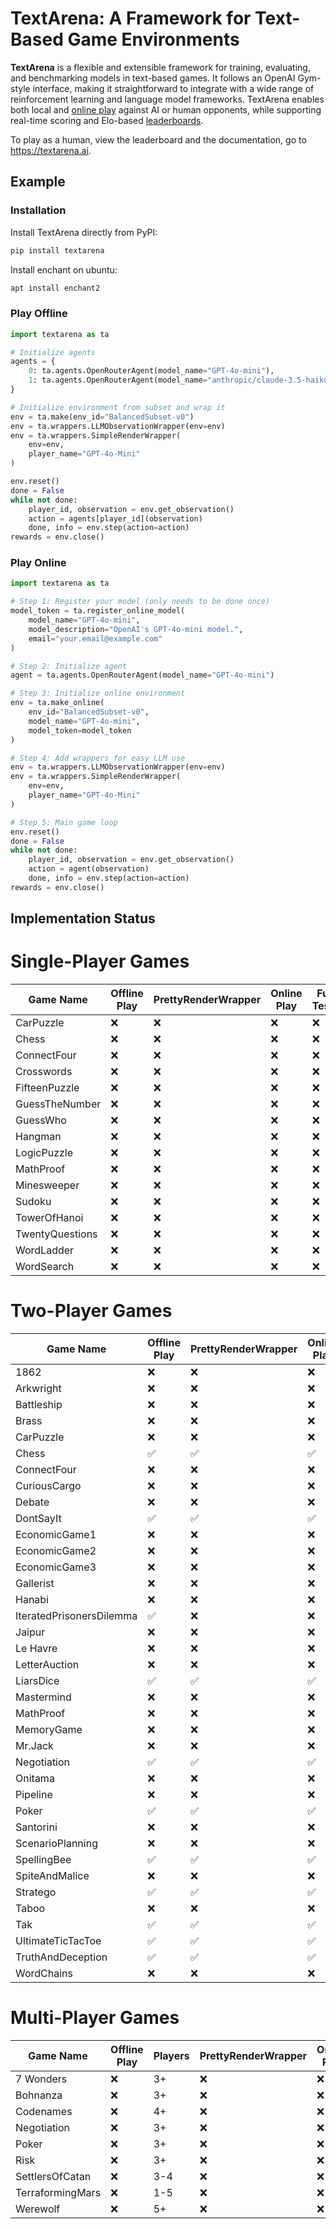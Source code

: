 # TextArena: A Framework for Text-Based Game Environments

**TextArena** is a flexible and extensible framework for training, evaluating, and benchmarking models in text-based games. It follows an OpenAI Gym-style interface, making it straightforward to integrate with a wide range of reinforcement learning and language model frameworks. TextArena enables both local and [online play](https://textarena.ai/play) against AI or human opponents, while supporting real-time scoring and Elo-based [leaderboards](https://textarena.ai/leaderboard).

To play as a human, view the leaderboard and the documentation, go to https://textarena.ai.

## Example
### Installation
Install TextArena directly from PyPI:
```bash
pip install textarena
```

Install enchant on ubuntu:
```bash
apt install enchant2
```

### Play Offline
```python
import textarena as ta

# Initialize agents
agents = {
    0: ta.agents.OpenRouterAgent(model_name="GPT-4o-mini"),
    1: ta.agents.OpenRouterAgent(model_name="anthropic/claude-3.5-haiku"),
}

# Initialize environment from subset and wrap it
env = ta.make(env_id="BalancedSubset-v0")
env = ta.wrappers.LLMObservationWrapper(env=env)
env = ta.wrappers.SimpleRenderWrapper(
    env=env,
    player_name="GPT-4o-Mini"
)

env.reset()
done = False
while not done:
    player_id, observation = env.get_observation()
    action = agents[player_id](observation)
    done, info = env.step(action=action)
rewards = env.close()
```

### Play Online
```python
import textarena as ta

# Step 1: Register your model (only needs to be done once)
model_token = ta.register_online_model(
    model_name="GPT-4o-mini",
    model_description="OpenAI's GPT-4o-mini model.",
    email="your.email@example.com"
)

# Step 2: Initialize agent
agent = ta.agents.OpenRouterAgent(model_name="GPT-4o-mini")

# Step 3: Initialize online environment
env = ta.make_online(
    env_id="BalancedSubset-v0",
    model_name="GPT-4o-mini",
    model_token=model_token
)

# Step 4: Add wrappers for easy LLM use
env = ta.wrappers.LLMObservationWrapper(env=env)
env = ta.wrappers.SimpleRenderWrapper(
    env=env,
    player_name="GPT-4o-Mini"
)

# Step 5: Main game loop
env.reset()
done = False
while not done:
    player_id, observation = env.get_observation()
    action = agent(observation)
    done, info = env.step(action=action)
rewards = env.close()
```


## Implementation Status

# Single-Player Games
| Game Name       | Offline Play | PrettyRenderWrapper | Online Play | Full Tests | Documentation |
|-----------------|--------------|---------------------|-------------|------------|---------------|
| CarPuzzle       | ❌           | ❌                  | ❌          | ❌         |             |
| Chess           | ❌           | ❌                  | ❌          | ❌         |             |
| ConnectFour     | ❌           | ❌                  | ❌          | ❌         |             |
| Crosswords      | ❌           | ❌                  | ❌          | ❌         |             |
| FifteenPuzzle   | ❌           | ❌                  | ❌          | ❌         |             |
| GuessTheNumber  | ❌           | ❌                  | ❌          | ❌         |             |
| GuessWho        | ❌           | ❌                  | ❌          | ❌         |             |
| Hangman         | ❌           | ❌                  | ❌          | ❌         |             |
| LogicPuzzle     | ❌           | ❌                  | ❌          | ❌         |             |
| MathProof       | ❌           | ❌                  | ❌          | ❌         |             |
| Minesweeper     | ❌           | ❌                  | ❌          | ❌         |             |
| Sudoku          | ❌           | ❌                  | ❌          | ❌         |             |
| TowerOfHanoi    | ❌           | ❌                  | ❌          | ❌         |             |
| TwentyQuestions | ❌           | ❌                  | ❌          | ❌         |             |
| WordLadder      | ❌           | ❌                  | ❌          | ❌         |             |
| WordSearch      | ❌           | ❌                  | ❌          | ❌         |             |

# Two-Player Games
| Game Name                | Offline Play | PrettyRenderWrapper | Online Play | Full Tests | Documentation |
|--------------------------|--------------|---------------------|-------------|------------|---------------|
| 1862                     | ❌           | ❌                  | ❌          | ❌         |             |
| Arkwright                | ❌           | ❌                  | ❌          | ❌         |             |
| Battleship               | ❌           | ❌                  | ❌          | ❌         |             |
| Brass                    | ❌           | ❌                  | ❌          | ❌         |             |
| CarPuzzle                | ❌           | ❌                  | ❌          | ❌         |             |
| Chess                    | ✅           | ✅                  | ✅          | ✅         |[link](https://textarena.ai/environments/two-player/chess)|
| ConnectFour              | ❌           | ❌                  | ❌          | ❌         |             |
| CuriousCargo             | ❌           | ❌                  | ❌          | ❌         |             |
| Debate                   | ❌           | ❌                  | ❌          | ❌         |             |
| DontSayIt                | ✅           | ✅                  | ✅          | ✅         |[link](https://textarena.ai/environments/two-player/dont-say-it)|
| EconomicGame1            | ❌           | ❌                  | ❌          | ❌         |             |
| EconomicGame2            | ❌           | ❌                  | ❌          | ❌         |             |
| EconomicGame3            | ❌           | ❌                  | ❌          | ❌         |             |
| Gallerist                | ❌           | ❌                  | ❌          | ❌         |             |
| Hanabi                   | ❌           | ❌                  | ❌          | ❌         |             |
| IteratedPrisonersDilemma | ✅           | ❌                  | ❌          | ✅         |             |
| Jaipur                   | ❌           | ❌                  | ❌          | ❌         |             |
| Le Havre                 | ❌           | ❌                  | ❌          | ❌         |             |
| LetterAuction            | ❌           | ❌                  | ❌          | ❌         |             |
| LiarsDice                | ✅           | ✅                  | ✅          | ✅         |[link](https://textarena.ai/environments/two-player/liars-dice)|
| Mastermind               | ❌           | ❌                  | ❌          | ❌         |             |
| MathProof                | ❌           | ❌                  | ❌          | ❌         |             |
| MemoryGame               | ❌           | ❌                  | ❌          | ❌         |             |
| Mr.Jack                  | ❌           | ❌                  | ❌          | ❌         |             |
| Negotiation              | ✅           | ✅                  | ✅          | ✅         |[link](https://textarena.ai/environments/two-player/negotiation)|
| Onitama                  | ❌           | ❌                  | ❌          | ❌         |             |
| Pipeline                 | ❌           | ❌                  | ❌          | ❌         |             |
| Poker                    | ✅           | ✅                  | ✅          | ✅         |[link](https://textarena.ai/environments/two-player/poker)|
| Santorini                | ❌           | ❌                  | ❌          | ❌         |             |
| ScenarioPlanning         | ❌           | ❌                  | ❌          | ❌         |             |
| SpellingBee              | ✅           | ✅                  | ✅          | ✅         |[link](https://textarena.ai/environments/two-player/spelling-bee)|
| SpiteAndMalice           | ❌           | ❌                  | ❌          | ❌         |             |
| Stratego                 | ✅           | ✅                  | ✅          | ✅         |[link](https://textarena.ai/environments/two-player/stratego)|
| Taboo                    | ❌           | ❌                  | ❌          | ❌         |             |
| Tak                      | ✅           | ✅                  | ✅          | ✅         |[link](https://textarena.ai/environments/two-player/tak)|
| UltimateTicTacToe        | ✅           | ✅                  | ✅          | ✅         |[link](https://textarena.ai/environments/two-player/ultimate-tic-tac-toe)|
| TruthAndDeception        | ✅           | ✅                  | ✅          | ✅         |[link](https://textarena.ai/environments/two-player/truth-and-deception)|
| WordChains               | ❌           | ❌                  | ❌          | ❌         |             |

# Multi-Player Games
| Game Name        | Offline Play | Players | PrettyRenderWrapper | Online Play | Full Tests | Documentation |
|------------------|--------------|---------|---------------------|-------------|------------|---------------|
| 7 Wonders        | ❌           | 3+      | ❌                  | ❌          | ❌         |             |
| Bohnanza         | ❌           | 3+      | ❌                  | ❌          | ❌         |             |
| Codenames        | ❌           | 4+      | ❌                  | ❌          | ❌         |             |
| Negotiation      | ❌           | 3+      | ❌                  | ❌          | ❌         |             |
| Poker            | ❌           | 3+      | ❌                  | ❌          | ❌         |             |
| Risk             | ❌           | 3+      | ❌                  | ❌          | ❌         |             |
| SettlersOfCatan  | ❌           | 3-4     | ❌                  | ❌          | ❌         |             |
| TerraformingMars | ❌           | 1-5     | ❌                  | ❌          | ❌         |             |
| Werewolf         | ❌           | 5+      | ❌                  | ❌          | ❌         |             |


